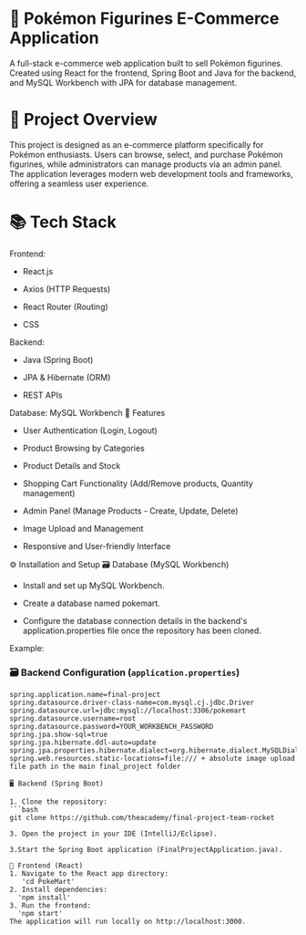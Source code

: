 # 🛒 Pokémon Figurines E-Commerce Application 
A full-stack e-commerce web application built to sell Pokémon figurines. Created using React for the frontend, Spring Boot and Java for the backend, and MySQL Workbench with JPA for database management.

# 🚀 Project Overview
This project is designed as an e-commerce platform specifically for Pokémon enthusiasts. Users can browse, select, and purchase Pokémon figurines, while administrators can manage products via an admin panel. The application leverages modern web development tools and frameworks, offering a seamless user experience.

# 📚 Tech Stack
Frontend:
- React.js

- Axios (HTTP Requests)

- React Router (Routing)

- CSS

Backend:
- Java (Spring Boot)

- JPA & Hibernate (ORM)

- REST APIs

Database:
MySQL Workbench
🌟 Features
- User Authentication (Login, Logout)

- Product Browsing by Categories

- Product Details and Stock 

- Shopping Cart Functionality (Add/Remove products, Quantity management)

- Admin Panel (Manage Products - Create, Update, Delete)

- Image Upload and Management

- Responsive and User-friendly Interface

⚙️ Installation and Setup
🗃️ Database (MySQL Workbench)
- Install and set up MySQL Workbench.

- Create a database named pokemart.

- Configure the database connection details in the backend's application.properties file once the repository has been cloned.

Example:

### 🗃️ Backend Configuration (`application.properties`)
```properties
spring.application.name=final-project
spring.datasource.driver-class-name=com.mysql.cj.jdbc.Driver
spring.datasource.url=jdbc:mysql://localhost:3306/pokemart
spring.datasource.username=root
spring.datasource.password=YOUR_WORKBENCH_PASSWORD
spring.jpa.show-sql=true
spring.jpa.hibernate.ddl-auto=update
spring.jpa.properties.hibernate.dialect=org.hibernate.dialect.MySQLDialect
spring.web.resources.static-locations=file:/// + absolute image upload file path in the main final_project folder

🖥️ Backend (Spring Boot)

1. Clone the repository:
```bash
git clone https://github.com/theacademy/final-project-team-rocket

3. Open the project in your IDE (IntelliJ/Eclipse).

3.Start the Spring Boot application (FinalProjectApplication.java).

🎨 Frontend (React)
1. Navigate to the React app directory:
   'cd PokeMart'
2. Install dependencies:
  'npm install'
3. Run the frontend:
  'npm start'
The application will run locally on http://localhost:3000.
